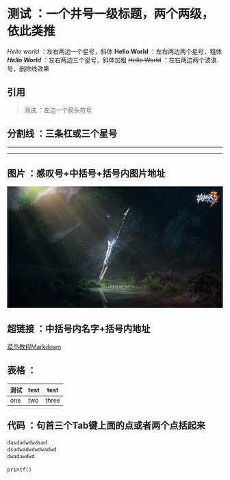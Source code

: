 # 测试 ：一个井号一级标题，两个两级，依此类推 

*Hello world* ：左右两边一个星号，斜体 
**Hello World** ：左右两边两个星号，粗体 
***Hello World*** ：左右两边三个星号，斜体加粗 
~~Hello World~~ ：左右两边两个波浪号，删除线效果 

## 引用 
> 测试 ：左边一个箭头符号 

## 分割线 ：三条杠或三个星号 
--- 
*** 

## 图片 ：感叹号+中括号+括号内图片地址 
![test](https://raw.githubusercontent.com/nafeuy/images/main/2020041019014847737.png) 

## 超链接 ：中括号内名字+括号内地址 
[菜鸟教程Markdown](https://www.runoob.com/markdown/md-image.html) 

## 表格 ：
| 测试 | test | test |
| -- | -- | -- |
| one | two | three |

## 代码 ：句首三个Tab键上面的点或者两个点括起来
```
dasdadwdwdsad
dsadwadwdwdwadwd
dwadawdwd
```

`printf()`